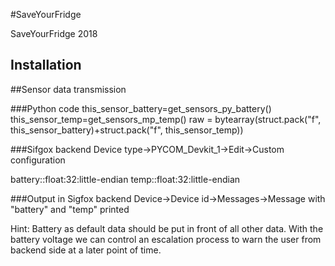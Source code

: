 #SaveYourFridge

SaveYourFridge 2018

## Installation



##Sensor data transmission

###Python code
this_sensor_battery=get_sensors_py_battery()
this_sensor_temp=get_sensors_mp_temp()
raw = bytearray(struct.pack("f", this_sensor_battery)+struct.pack("f", this_sensor_temp))

###Sifgox backend
Device type->PYCOM_Devkit_1->Edit->Custom configuration

battery::float:32:little-endian temp::float:32:little-endian

###Output in Sigfox backend
Device->Device id->Messages->Message with "battery" and "temp" printed

Hint: Battery as default data should be put in front of all other data. With the battery voltage we can control an escalation process to warn the user from backend side at a later point of time.
